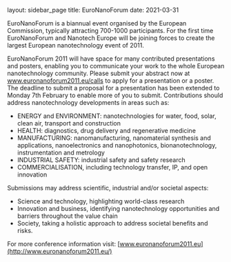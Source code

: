 layout: sidebar_page
title: EuroNanoForum
date: 2021-03-31

EuroNanoForum is a biannual event organised by the European Commission, typically attracting 700-1000 participants. For the first time EuroNanoForum and Nanotech Europe will be joining forces to create the largest European nanotechnology event of 2011.
<!--break-->
EuroNanoForum 2011 will have space for many contributed presentations and posters, enabling you to communicate your work to the whole European nanotechnology community.
Please submit your abstract now at www.euronanoforum2011.eu/calls to apply for a presentation or a poster. The deadline to submit a proposal for a presentation has been extended to Monday 7th February to enable more of you to submit. Contributions should address nanotechnology developments in areas such as:     

* ENERGY and ENVIRONMENT: nanotechnologies for water, food, solar, clean air, transport and construction  
* HEALTH: diagnostics, drug delivery and regenerative medicine  
* MANUFACTURING: nanomanufacturing, nanomaterial synthesis and applications, nanoelectronics and nanophotonics, bionanotechnology, instrumentation and metrology  
* INDUSTRIAL SAFETY: industrial safety and safety research  
* COMMERCIALISATION, including technology transfer, IP, and open innovation  
  
Submissions may address scientific, industrial and/or societal aspects:     

* Science and technology, highlighting world-class research  
* Innovation and business, identifying nanotechnology opportunities and barriers throughout the value chain  
* Society, taking a holistic approach to address societal benefits and risks.  
  
For more conference information visit: [www.euronanoforum2011.eu](http://www.euronanoforum2011.eu/)